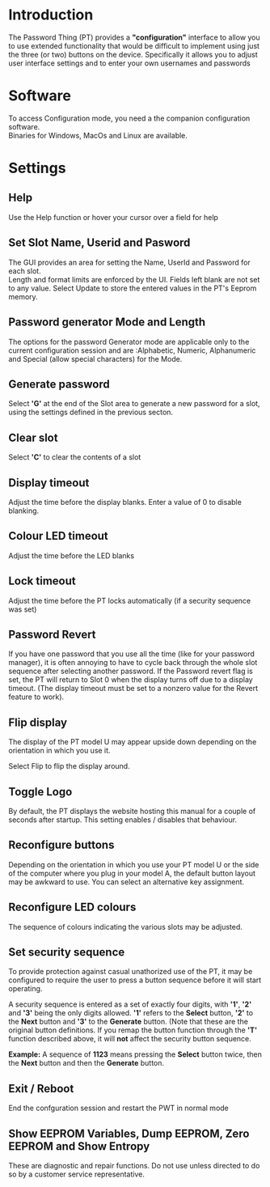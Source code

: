 # Introduction

The Password Thing (PT) provides a **"configuration"** interface to allow you to use
extended functionality that would be difficult to implement using just the
three (or two) buttons on the device.  Specifically it allows you to adjust 
user interface settings and to enter your own usernames and passwords

# Software

To access Configuration mode, you need a the companion configuration software.  
Binaries for Windows, MacOs and Linux are available.  


# Settings

## Help
Use the Help function or hover your cursor over a field for help

## Set Slot Name, Userid and Pasword
The GUI provides an area for setting the Name, UserId and Password for each slot.  
Length and format limits are enforced by the UI.  Fields left blank are not set 
to any value.  Select Update to store the entered values in the PT's Eeprom memory. 

## Password generator Mode and Length
The options for the password Generator mode are applicable only to the current 
configuration session and are :Alphabetic, Numeric, Alphanumeric and Special (allow special
characters) for the Mode. 

## Generate password
Select **'G'** at the end of the Slot area to generate a new password for a slot, 
using the settings defined in the previous secton. 

## Clear slot
Select **'C'** to clear the contents of a slot

 
## Display timeout
Adjust the time before the display blanks.  Enter a value of 0 to
disable blanking.

## Colour LED timeout
Adjust the time before the LED blanks

## Lock timeout
Adjust the time before the PT locks automatically (if a security sequence was set)

## Password Revert
If you have one password that you use all the time (like for your password
manager), it is often annoying to have to cycle back through the whole 
slot sequence after selecting another password.  If the Password revert
flag is set, the PT will return to Slot 0 when the display turns off due
to a display timeout. (The display timeout must be set to a nonzero value
for the Revert feature to work).  

## Flip display
The display of the PT model U may appear upside down depending on the
orientation in which you use it. 

Select Flip to flip the display around.  

## Toggle Logo
By default, the PT displays the website hosting this manual for a couple of 
seconds after startup.  This setting enables / disables that behaviour.


## Reconfigure buttons
Depending on the orientation in which you use your PT model U or the side of
the computer where you plug in your model A, the default button layout may
be awkward to use.  You can select an alternative key assignment. 

## Reconfigure LED colours
The sequence of colours indicating the various slots may be adjusted.  


## Set security sequence
To provide protection against casual unathorized use of the PT, it may be
configured to require the user to press a button sequence before it will
start operating.  

A security sequence is entered as a set of exactly four digits, with **'1'**, **'2'** 
and **'3'** being the only digits allowed.   **'1'** refers to the **Select** button, 
**'2'** to the **Next** button and **'3'** to the **Generate** button.  (Note that 
these are the original button definitions.  If you remap the button function through 
the **'T'** function described above, it will **not** affect the security button 
sequence. 

**Example:**  A sequence of **1123** means pressing the **Select** button twice, then 
the **Next** button and then the **Generate** button.

## Exit / Reboot 
End the confguration session and restart the PWT in normal mode




## Show EEPROM Variables, Dump EEPROM,  Zero EEPROM and Show Entropy
These are diagnostic and repair functions.  Do not use unless directed  to
do so by a customer service representative. 
 
